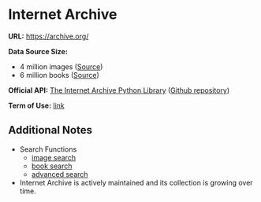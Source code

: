 # Internet Archive

**URL:** <https://archive.org/>

**Data Source Size:**
- 4 million images ([Source](https://archive.org/details/image))
- 6 million books ([Source](https://archive.org/details/books))

**Official API:** [The Internet Archive Python Library](https://archive.org/developers/internetarchive/index.html) ([Github repository](https://github.com/jjjake/internetarchive))

**Term of Use:** [link](https://archive.org/about/terms.php)

## Additional Notes

- Search Functions
    - [image search](https://archive.org/details/image)
    - [book search](https://archive.org/details/books)
    - [advanced search](https://archive.org/advancedsearch.php)
- Internet Archive is actively maintained and its collection is growing over time.
